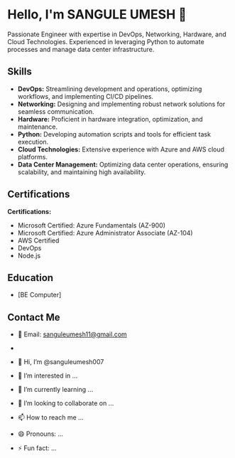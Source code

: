 # Hello, I'm SANGULE UMESH 👋

Passionate Engineer with expertise in DevOps, Networking, Hardware, and Cloud Technologies. Experienced in leveraging Python to automate processes and manage data center infrastructure.

## Skills

- **DevOps:** Streamlining development and operations, optimizing workflows, and implementing CI/CD pipelines.
- **Networking:** Designing and implementing robust network solutions for seamless communication.
- **Hardware:** Proficient in hardware integration, optimization, and maintenance.
- **Python:** Developing automation scripts and tools for efficient task execution.
- **Cloud Technologies:** Extensive experience with Azure and AWS cloud platforms.
- **Data Center Management:** Optimizing data center operations, ensuring scalability, and maintaining high availability.



## Certifications

**Certifications:**
  - Microsoft Certified: Azure Fundamentals (AZ-900)
  - Microsoft Certified: Azure Administrator Associate (AZ-104)
  - AWS Certified 
  - DevOps
  - Node.js


## Education

- [BE Computer]

## Contact Me

- 📧 Email: sanguleumesh11@gmail.com
-




- 👋 Hi, I’m @sanguleumesh007
- 👀 I’m interested in ...
- 🌱 I’m currently learning ...
- 💞️ I’m looking to collaborate on ...
- 📫 How to reach me ...
- 😄 Pronouns: ...
- ⚡ Fun fact: ...

<!---
sanguleumesh007/sanguleumesh007 is a ✨ special ✨ repository because its `README.md` (this file) appears on your GitHub profile.
You can click the Preview link to take a look at your changes.
--->
